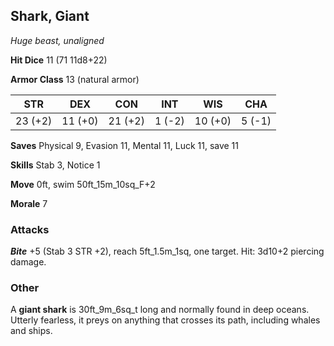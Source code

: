 ## Shark, Giant

*Huge beast, unaligned*

**Hit Dice** 11 (71 11d8+22)

**Armor Class** 13 (natural armor)

| STR     | DEX     | CON     | INT     | WIS     | CHA     |
|---------|---------|---------|---------|---------|---------|
| 23 (+2) | 11 (+0) | 21 (+2) |  1 (-2) | 10 (+0) |  5 (-1) |

**Saves** Physical 9, Evasion 11, Mental 11, Luck 11, save 11

**Skills** Stab 3, Notice 1

**Move** 0ft, swim 50ft\_15m\_10sq\_F+2

**Morale** 7

### Attacks

***Bite*** +5 (Stab 3 STR +2), reach 5ft\_1.5m\_1sq, one target. Hit: 3d10+2 piercing damage.

### Other

A **giant shark** is 30ft\_9m\_6sq\_t long and normally found in deep oceans. Utterly fearless, it preys on anything that crosses its path, including whales and ships.

